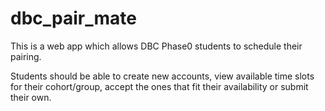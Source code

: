 # dbc_pair_mate
This is a web app which allows DBC Phase0 students to schedule their pairing.

Students should be able to create new accounts, view available time slots for their cohort/group, accept the ones that fit their availability or submit their own.


